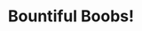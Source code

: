 --- 
title: "Bountiful Boobs!"
publishdate: "2019-8-7T16:48:46+02:00"
src: "https://365manga.net/manga/bountiful-boobs"
image: "https://data.365manga.net/images/thumbnails/6661-bountiful-boobs.jpg"
description: ""
---